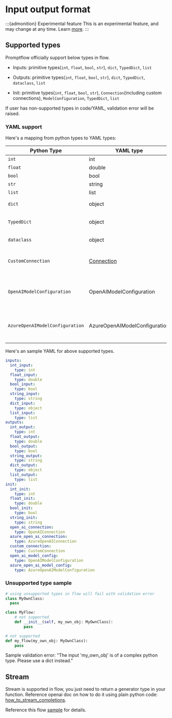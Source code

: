 # Input output format

:::{admonition} Experimental feature
This is an experimental feature, and may change at any time. Learn [more](../faq.md#stable-vs-experimental).
:::

## Supported types

Promptflow officially support below types in flow.

- Inputs: primitive types(`int`, `float`, `bool`, `str`), `dict`, `TypedDict`, `list`

- Outputs: primitive types(`int`, `float`, `bool`, `str`), `dict`, `TypedDict`, `dataclass`, `list`

- Init: primitive types(`int`, `float`, `bool`, `str`), `Connection`(including custom connections), `ModelConfiguration`, `TypedDict`, `list`

If user has non-supported types in code/YAML, validation error will be raised.

### YAML support

Here's a mapping from python types to YAML types:

Python Type                     | YAML type                                           | Description
--------------------------------|-----------------------------------------------------|----------------------------------------------------
`int`                           | int                                                 | Integer type
`float`                         | double                                              | Double type
`bool`                          | bool                                                | Boolean type
`str`                           | string                                              | String type
`list`                          | list                                                | List type
`dict`                          | object                                              | Dictionary type
`TypedDict`                     | object                                              | Typed dictionary type
`dataclass`                     | object                                              | Data class type
`CustomConnection`              | [Connection](../../concepts/concept-connections.md) | Connection type, will be handled specially
`OpenAIModelConfiguration`      | OpenAIModelConfiguration                            | Model configuration type, will be handled specially
`AzureOpenAIModelConfiguration` | AzureOpenAIModelConfiguration                       | Model configuration type, will be handled specially

Here's an sample YAML for above supported types.

```yaml
inputs:
  int_input:
    type: int
  float_input:
    type: double
  bool_input:
    type: bool
  string_input:
    type: string
  dict_input:
    type: object
  list_input:
    type: list
outputs:
  int_output:
    type: int
  float_output:
    type: double
  bool_output:
    type: bool
  string_output:
    type: string
  dict_output:
    type: object
  list_output:
    type: list
init:
  int_init:
    type: int
  float_init:
    type: double
  bool_init:
    type: bool
  string_init:
    type: string
  open_ai_connection:
    type: OpenAIConnection
  azure_open_ai_connection:
    type: AzureOpenAIConnection
  custom_connection:
    type: CustomConnection
  open_ai_model_config:
    type: OpenAIModelConfiguration
  azure_open_ai_model_config:
    type: AzureOpenAIModelConfiguration
```

### Unsupported type sample

```python
# using unsupported types in flow will fail with validation error
class MyOwnClass:
  pass

class MyFlow:
    # not supported
    def __init__(self, my_own_obj: MyOwnClass):
        pass

# not supported
def my_flow(my_own_obj: MyOwnClass):
    pass
```

Sample validation error: "The input 'my_own_obj' is of a complex python type. Please use a dict instead."



## Stream

Stream is supported in flow, you just need to return a generator type in your function.
Reference openai doc on how to do it using plain python code: [how_to_stream_completions](https://cookbook.openai.com/examples/how_to_stream_completions).

Reference this flow [sample](https://microsoft.github.io/promptflow/tutorials/chat-stream-with-flex-flow.html) for details.